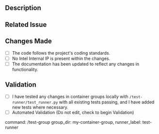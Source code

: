 ## Description
<!-- Provide a brief description of the changes and the purpose of this pull request along with the relevant JIRA ticket. -->

## Related Issue
<!-- If this pull request is related to an issue, please link it here. Describe the expected behavior the changes intend to fix. -->

## Changes Made
<!-- Describe the specific changes made in this pull request, including any new features, bug fixes, or enhancements. -->

- [ ] The code follows the project's coding standards.
- [ ] No Intel Internal IP is present within the changes.
- [ ] The documentation has been updated to reflect any changes in functionality.

## Validation
<!-- Explain how the changes have been tested, including the testing environment and any relevant test cases. -->

- [ ] I have tested any changes in container groups locally with `/test-runner/test_runner.py` with all existing tests passing, and I have added new tests where necessary.
- [ ] Automated Validation (Do not edit, check to begin Validation)
  
command: /test-group group_dir: my-container-group, runner_label: test-runner
